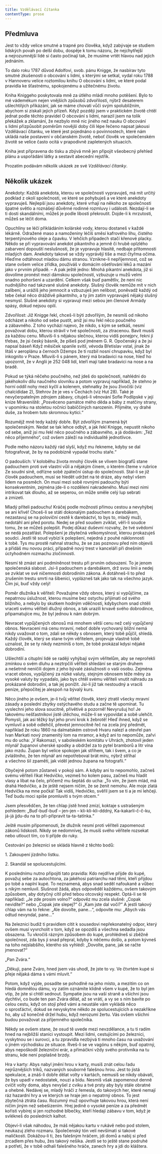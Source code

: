 ```yaml
---
title: Vzdělávací čítanka
contentType: prose
---
```


## Předmluva

Jest to vždy velice smutné a trapné pro člověka, když zabývaje se studiem lidských povah po delší dobu, dospěje k tomu názoru, že nejchytřejší a nejrozumnější lidé si často počínají tak, že musíme vrtět hlavou nad jejich jednáním.

To dalo roku 1787 důvod Adolfovi, svob. pánu Knigge, že nasbírav tyto smutné zkušenosti o obcování s lidmi, s kterými se setkal, vydal roku 1788 v Hannoveru velice roztomilou knihu O obcování s lidmi, ve které podal pravidla ke šťastnému, spokojenému a užitečnému životu.

Kniha Kniggeho poskytovala mně za útlého mládí mnoho potěšení. Bylo to mé vádemékum nejen vnějších způsobů zdvořilosti, nýbrž desaterem ušlechtilých přikázání, jak se máme chovati vůči svým spolubližním, abychom si získali jejich přízeň. Když později jsem v praktickém životě chtěl jednat podle těchto pravidel O obcování s lidmi, narazil jsem na tolik překážek a zklamání, že nezbylo mně nic jiného než nauku O obcování s lidmi přizpůsobit poměrům novější doby čili lépe řečeno napsat jakousi Vzdělávací čítanku, ve které jest pojednáno o povinnostech, které nám ukládá naše postavení v občanském životě, neboť člověk ve společenském životě se velice často ocitá v prapodivně zapletených situacích.

Kniha jest připravena do tisku a zbývá mně jen připojit všeobecný přehled plánu a uspořádání látky a sestavit abecední rejstřík.

Prozatím podávám několik ukázek ze své _Vzdělávací čítanky_.

## Několik ukázek

Anekdoty: Každá anekdota, kterou ve společnosti vypravuješ, má mít určitý podklad z okolí společnosti, ve které se pohybuješ a ve které anekdoty vypravuješ. Nejlepší jsou anekdoty, které vrhají na někoho ze společnosti špatné světlo a roznášejí důvěrné rodinné rozmluvy i události. Nezdají-li se ti dosti skandálními, můžeš je podle libosti překroutit. Dojde-li k mrzutosti, můžeš se léčit doma.

Opuchliny se léčí přikládáním kolárské vody, kterou dostaneš v každé lékárně. Odražené maso a namoženiny léčíš směsí kafrového lihu, čistého terpentýnového oleje a čpavku. V lehčích případech stačí křenové placky. Někdo se při vypravování anekdot pikantního a jemně či hrubě oplzlého zabarvení dopouští neslušnosti, že je vypravuje hlasitě, nedbaje přítomnosti mladých dam. Anekdoty takové se vždy vyprávějí tiše a mezi čtyřma očima. Hleďme odtáhnout mladou dámu stranou. Vznikne-li nepříjemnost, což se stane ovšem velice zřídka, používáš v domácím ošetřování léků a mazání jako v prvním případě. – A pak ještě jedno: Mnohá pikantní anekdota, již si dovolíme pronést mezi dámskou společností, vzbuzuje u mužů velmi snadno pohoršení a uzardění. Celkem však buď pamětliv, že není nic nudnějšího nad takzvané slušné anekdoty. Slušný člověk nemůže mít v nich zalíbení, a urážíš jeho jemnocit a vzbuzuješ jen nelibost, poněvadž každý od tebe čekal něco dráždivě pikantního, a ty jim zatím vypravuješ nějaký slušný nesmysl. Slušné anekdoty si vypravují mezi sebou jen členové Armády spásy, dokud nejsou opilí.

Zdvořilost: Již Knigge řekl, chceš-li býti zdvořilým, že nesmíš od nikoho odcházet a nikoho od sebe pustit, aniž jsi mu řekl něco poučného a zábavného. Z toho vychází najevo, že nikdo, s kým se setkáš, nesmí považovat dobu, kterou strávil v tvé společnosti, za ztracenou. Bavit musíš za každou cenu. Mluvíš-li s nějakou slečnou, kterou vidíš ponejprv, řekni jí třebas, že jsi český básník, že píšeš pod jménem G. R. Opočenský a že jsi napsal báseň Když měsíček spanile svítil, vévoda Břetislav vstal, jinak že lítáš v aeroplánu a černoch Džemps že ti rozbil nosní chrupavku, když byl inkognito v Praze. Mluvíš-li s pánem, který má bradavici na nose, hleď ho upozornit, že v Anglii je 252 048 lidí, kteří mají také bradavici na nose a na bradě.

Pokud se týká něčeho poučného, než jdeš do společnosti, nahlédni do jakéhokoliv dílu naučného slovníku a potom vypravuj například, že stehno je horní oddíl nohy mezi kyčlí a kolenem, stehnatky že jsou živočiši (viz chalcididae 2), Stehrov že je ves v Čechách (viz Hut 28). Také je nevyčerpatelným zdrojem zábavy, cituješ-li věnování Sofie Podlipské v její knize Mraveniště: „Posvěceno památce mého děda a báby z matčiny strany, v upomínku na stoletou ročnici babiččiných narozenin. Přijměte, vy drahé duše, za hrobem tuto skromnou kytici.“

Rozumějž mně tedy každý dobře. Být zdvořilým znamená být společenským. Nedat se tak lehce odbýt, a jak řekl Knigge, nepustit nikoho od sebe, aniž jsi mu řekl něco poučného a zábavného, a já dodávám: „Též něco příjemného“, což ovšem záleží na individualitě jednotlivce.

Podle mého názoru každý rád slyší, když mu řekneme, kdyby se dal fotografovat, že by na podobizně vypadal trochu staře.“

O padouších: V koloběhu života mnohý člověk se vlivem biografů stane padouchem proti své vlastní vůli a nějakým činem, o kterém čteme v rubrice Ze soudní síně, odřízne sobě zpáteční ústup do společnosti. Stal-li se již člověk padouchem, musí se hledět udržet na té dráze, aby nebyl všem lidem na posměch. On musí mezi sobě rovnými padouchy býti konsekventním, zejména jde-li o rozdělení nakradeného. Musí mezi nimi intrikovat tak dlouho, až se seperou, on může směle celý lup sebrati a zmizeti.

Mladý příteli padouchu! Kráčej podle možnosti přímou cestou a nevyhýbej se ani křivé! Chceš-li se státi dokonalým padouchem a darebákem, nezastavuj se na poloviční cestě k darebáctví, to bys to, mladý muži, nedotáhl ani před porotu. Nedej se před soudem zviklat, věří-li soudce tomu, že se můžeš polepšit. Podej důkaz duševní rozvahy, že tvé svědomí se nedá pozatřást. Polepšení je zbytečná velkomyslnost, kterou prokazuješ soudci. Jestli tě soud vybízí k polepšení, nejedná z pouhé náklonnosti k tobě. Tys mu prostě nahnal strachu, že se zas poznovu před ním objevíš a přidáš mu novou práci, případně nový trest v kanceláři při dnešním úctyhodném rozmachu zločinnosti.

Nesmí tě zmást ani podmíněnost trestu při prvním odsouzení. To je jenom společenská slabost. Jsi-li padouchem a darebákem, drž svou linii a nedej se zviklat ve své ničemnosti dobrodiním zákona. A dotáhneš-li to před zrušením trestu smrti na šibenici, vyplázneš tak jako tak na všechno jazyk. Čím jsi, buď vždy celý!

Poměr dlužníka k věřiteli: Považujme vždy obnos, který si vypůjčíme, za nepatrnou úslužnost, kterou musíme bez ostychu přijímati od svého bližního, a nebylo by skutkem hodným vděčnosti, kdybychom snad chtěli vraceti svému věřiteli dlužný obnos, a tak urazili krvavě svého dobrodince, připamatujíce mu, že byl jednou k nám dobrým.

Nevracet vypůjčených obnosů má mnohem větší cenu než celý vypůjčený obnos. Nevracení má cenu mravní, neboť dobře vychovaný bližní nemá nikdy uvažovat o tom, zdali se někdy s obnosem, který tobě půjčil, shledá. Každý člověk, který se stane tvým věřitelem, projevuje vlastně tobě uznalost, že se ty nikdy nezmíníš o tom, že tobě prokázal kdysi nějaké dobrodiní.

Ušlechtilí a cituplní lidé se raději vyhýbají svým věřitelům, aby se neprořekli zmínkou o svém dluhu a neztrpčili věřiteli shledání se starým druhem a nešetrně neničili dojem z jeho bývalé záslužnosti o vaši osobu. Zejména vracet obnos, vypůjčený za nízké valuty, stejným obnosem téže měny za vysoké valuty by vypadalo, jako bys chtěl svému věřiteli vnutit náhradu za prokázané dobrodiní, a tak jej ponížit. Jsi-li již tak nestoudný a vracíš peníze, přepočítej je alespoň na bývalý kurs.

Něco jiného je ovšem, je-li tvůj věřitel člověk, který ztratil všecky mravní zásady a poslední zbytky ostýchavého studu a začne tě upomínat. Tu vyslechni jeho slova soucitně, přívětivě a pozorně! Nevyrušuj ho! Je takovému nešťastníkovi jistě útěchou, může-li se vypovídat a sobě ulehčit. Pomysli, jak asi těžký byl jeho první krok k žebrotě! Hleď ihned, když se vymluvil a sobě odlehčil, převést jemnocitně řeč na zcela jiný předmět, například že roku 1860 na dalmatském ostrově Hvaru nalezl a otevřel pan Ivan Markati nový znamenitý lom na mramor, a když ani to nepomůže, zařvi mu do ucha: „V Rakomazi, v saboleském komitátu v Uhrách, zhotovil jeden mlynář županovi uherské spodky a obdržel za to pytel bramborů a litr vína jako mzdu. Župan byl velice spokojen jak střihem, tak i švem, a co je zvláštního, že ten mlynář ani nepotřeboval brát míru, nýbrž stříhal a všechno šil zpaměti, jak viděl jednou župana na fotografii.“

Obyčejně potom zůstaneš v pokoji sám. A kdyby ani to nepomohlo, začneš svému věřiteli říkat Hedvičko, vezmeš ho kolem pasu, začneš mu hladit vlasy a líbat na čelo, přičemž mu šeptáš do ucha: „To vím, že jsem mlád, má drahá Hedvičko, a že ještě nejsem ničím, že se ženit nemohu. Ale moje zlatá Hedvička na mne počká! Tak vidíš, Hedvičko, svěřil jsem se ti a je mi lehčeji. Teď budu moci spíše promluviti s tvým otcem.“

Jsem přesvědčen, že ten chlap jistě hned zmizí, koktaje s ustrašeným pohledem: „Buď-buď-buď – jen-jen – kli-kli-kli-dddný, Ka-kakarlí-č-č-ku, já-já jjdu-du na to při-připravit ta-ta-tatínka.“

Ještě musím připomenouti, že dlužník nesmí proti věřiteli zapomenout zákonů lidskosti. Nikdy se nedomnívej, že musíš svého věřitele rozsekat nebo utlouct tím, co ti přijde do ruky.

Cestování po železnici se skládá hlavně z těchto bodů:

1\. Zakoupení jízdního lístku.

2\. Skandál se spolucestujícími.

K poslednímu nutno připojiti tato pravidla: Kdo nejdříve přijde do kupé, považuj sebe za autochtona, za jakéhosi patriarchu nad těmi, kteří přijdou po tobě a naplní kupé. To neznamená, abys snad seděl nafoukaně a vůbec s nikým nemluvil. Slušnost žádá, abys odpověděl každému, ovšem takovým způsobem, aby dotyčný cítil před tebou otcovský respekt. Optá-li se tě například: „Je zde prosím volno?“ odpověz mu zcela slušně: „Copak nevidíte?“ nebo „Copak jste slepej?“ či „Kam jste dal voči?“ A jestli takový chlap vám na to řekne: „Ale dovolte, pane…“, odpovíte mu: „Abych vás odtud nevyndal, pane…“

Na železnici budiž ti pravidlem cítit k sousedovi nepřekonatelný odpor, který ovšem musí vyvrcholit v tom, když se opozdíš a všechna sedadla jsou obsazena. Tu vkročíš rázným způsobem do kupé, prohlédneš si zběžně společnost, zda bys ji snad přepral, kdyby k něčemu došlo, a potom kývneš na toho nejslabšího, kterého sis vyhlédl: „Dovolte, pane, jak se račte jmenovat?“

„Pan Zvára.“

„Děkuji, pane Zváro, hned jsem vás uhodl, že jste to vy. Ve čtvrtém kupé si přeje nějaká dáma s vámi mluvit.“

Potom, když vyjde, posadíte se pohodlně na jeho místo, a mezitím co on hledá domnělou dámu, vy zatím oznámíte klidně všem v kupé, že to byl jen vtip, že jste si chtěl sednout. Sympatie jsou na vaší straně a všichni jsou dychtiví, co bude ten pan Zvára dělat, až se vrátí, a vy se s ním bavíte po celou cestu, když on stojí před vámi a neustále vám vykládá něco o sprosťáctví, dokud se nevyskytne někdo ze spolucestujících a nezakřikne ho, aby už konečně držel hubu, když nerozumí žertu. Vás ovšem všichni budou považovat za příjemného společníka.

Někdy se ovšem stane, že osud tě uvede mezi nevzdělance, a tu ti radím hned na nejbližší stanici vystoupit. Mezi lidmi, cestujícími po železnici, vyskytnou se i surovci, a tu zpravidla nezbývá ti mnoho času na uvažování o jiném východisku ze situace. Rveš-li se ve vagónu s někým, buď opatrný, abys nepoškodil železniční erár, a přimáčkni vždy svého protivníka na tu stranu, kde není poplašné brzdy.

Hra v karty: Abys nabyl jmění hrou v karty, musíš znát celou řadu nejrůznějších triků, nazvaných souborně falešnou hrou. Jest to jistá spekulace, a znáš-li dobře dělat volty v kartách, nemusíš se nikdy obávati, že bys upadl v nedostatek, nouzi a bídu. Nesmíš však zapomenout denně cvičit volty doma, abys nevyšel z cviku a tvé prsty aby byly stále obratné a ohebné. Nedávej se, mladý hráči z řemesla, do takových her, které nemají ráz hazardní hry a ve kterých se hraje jen o nepatrný obnos. To jest zbytečná ztráta času. Rozumný muž opovrhuje takovou hrou, která není ničím jiným než sebešizením. Hrej jedině o vysoké peníze a za předmět kořisti vybírej si jen rozhodné blbečky, kteří hledají zábavu v tom, když je svlékneš do posledních kalhot.

Objeví-li však náhodou, že máš nějakou kartu v rukávě nebo pod stolem, neukazuj zlého rozmaru. Společenský tón velí nevšímati si takové maličkosti. Dokážou-li ti, žes falešným hráčem, jdi domů a nabij si před zrcadlem přes hubu, žes takový nešika. Jestli se to ještě stane podruhé a potřetí, že v tobě odhalí falešného hráče, zanech hry a jdi do kláštera.
